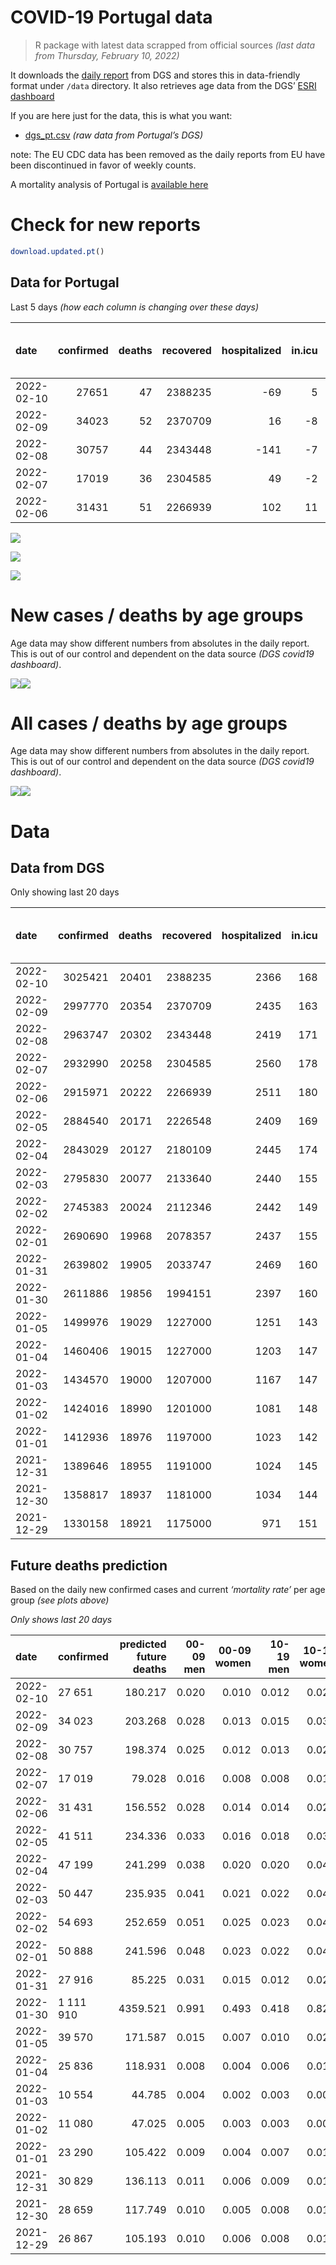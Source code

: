 COVID-19 Portugal data
================

> R package with latest data scrapped from official sources *(last data
> from Thursday, February 10, 2022)*

It downloads the [daily
report](https://covid19.min-saude.pt/relatorio-de-situacao/) from DGS
and stores this in data-friendly format under `/data` directory. It also
retrieves age data from the DGS’ [ESRI
dashboard](https://covid19.min-saude.pt/ponto-de-situacao-atual-em-portugal/)

If you are here just for the data, this is what you want:

-   [dgs\_pt.csv](raw/master/data/dgs_pt.csv) *(raw data from Portugal’s
    DGS)*

note: The EU CDC data has been removed as the daily reports from EU have
been discontinued in favor of weekly counts.

A mortality analysis of Portugal is [available
here](https://averissimo.github.io/covid19-analysis/mortality.html)

# Check for new reports

``` r
download.updated.pt()
```

## Data for Portugal

Last 5 days *(how each column is changing over these days)*

| date       | confirmed | deaths | recovered | hospitalized | in.icu | first vaccine | second vaccine | confirmed m 00-09 | confirmed w 00-09 | confirmed m 10-19 | confirmed w 10-19 | confirmed m 20-29 | confirmed w 20-29 | confirmed m 30-39 | confirmed w 30-39 | confirmed m 40-49 | confirmed w 40-49 | confirmed m 50-59 | confirmed w 50-59 | confirmed m 60-69 | confirmed w 60-69 | confirmed m 70-79 | confirmed w 70-79 | confirmed m 80+ | confirmed w 80+ | death m 00-09 | death w 00-09 | death m 10-19 | death w 10-19 | death m 20-29 | death w 20-29 | death m 30-39 | death w 30-39 | death m 40-49 | death w 40-49 | death m 50-59 | death w 50-59 | death m 60-69 | death w 60-69 | death m 70-79 | death w 70-79 | death m 80+ | death w 80+ | contacts |
|:-----------|----------:|-------:|----------:|-------------:|-------:|--------------:|---------------:|------------------:|------------------:|------------------:|------------------:|------------------:|------------------:|------------------:|------------------:|------------------:|------------------:|------------------:|------------------:|------------------:|------------------:|------------------:|------------------:|----------------:|----------------:|--------------:|--------------:|--------------:|--------------:|--------------:|--------------:|--------------:|--------------:|--------------:|--------------:|--------------:|--------------:|--------------:|--------------:|--------------:|--------------:|------------:|------------:|---------:|
| 2022-02-10 |     27651 |     47 |   2388235 |          -69 |      5 |            NA |             NA |              1599 |              1518 |              2377 |              2535 |              1865 |              2296 |              1915 |              2377 |              1944 |              2563 |              1080 |              1483 |               783 |              1025 |               608 |               619 |             353 |             695 |             0 |             0 |             0 |             0 |             0 |             0 |             0 |             0 |             1 |             0 |             0 |             1 |             1 |             3 |             4 |             4 |          17 |          16 |    -7580 |
| 2022-02-09 |     34023 |     52 |   2370709 |           16 |     -8 |            NA |             NA |              2236 |              2059 |              2983 |              3009 |              2198 |              2722 |              2411 |              3026 |              2338 |              3197 |              1333 |              1830 |               900 |              1170 |               627 |               796 |             409 |             759 |             0 |             0 |             0 |             0 |             0 |             0 |             0 |             0 |             1 |             0 |             2 |             0 |             4 |             0 |             1 |             6 |          18 |          20 |    -9152 |
| 2022-02-08 |     30757 |     44 |   2343448 |         -141 |     -7 |            NA |             NA |              1986 |              1861 |              2602 |              2620 |              1732 |              2225 |              1966 |              2746 |              2203 |              3045 |              1257 |              1766 |               920 |              1250 |               694 |               777 |             422 |             656 |             0 |             0 |             0 |             0 |             0 |             0 |             0 |             0 |             0 |             0 |             0 |             0 |             4 |             2 |             6 |             3 |          18 |          11 |   -10014 |
| 2022-02-07 |     17019 |     36 |   2304585 |           49 |     -2 |            NA |             NA |              1319 |              1221 |              1549 |              1440 |              1007 |              1227 |              1185 |              1580 |              1288 |              1722 |               673 |               891 |               401 |               526 |               243 |               293 |             171 |             259 |             0 |             0 |             0 |             0 |             0 |             0 |             0 |             0 |             0 |             0 |             1 |             0 |             4 |             2 |             3 |             3 |          12 |          11 |     1092 |
| 2022-02-06 |     31431 |     51 |   2266939 |          102 |     11 |            NA |             NA |              2225 |              2088 |              2850 |              2818 |              1952 |              2374 |              2306 |              2874 |              2357 |              3079 |              1223 |              1574 |               746 |               949 |               531 |               619 |             310 |             544 |             0 |             0 |             0 |             0 |             0 |             0 |             0 |             0 |             2 |             1 |             0 |             1 |             2 |             1 |             8 |             6 |           7 |          23 |    -1264 |

![](README_files/figure-gfm/totals-1.svg)<!-- -->

![](README_files/figure-gfm/differential-1.svg)<!-- -->

![](README_files/figure-gfm/differential_7days-1.svg)<!-- -->

# New cases / deaths by age groups

Age data may show different numbers from absolutes in the daily report.
This is out of our control and dependent on the data source *(DGS
covid19 dashboard)*.

![](README_files/figure-gfm/new_cases_deaths-1.svg)<!-- -->![](README_files/figure-gfm/new_cases_deaths-2.svg)<!-- -->

# All cases / deaths by age groups

Age data may show different numbers from absolutes in the daily report.
This is out of our control and dependent on the data source *(DGS
covid19 dashboard)*.

![](README_files/figure-gfm/total_cases_deaths-1.svg)<!-- -->![](README_files/figure-gfm/total_cases_deaths-2.svg)<!-- -->

# Data

## Data from DGS

Only showing last 20 days

| date       | confirmed | deaths | recovered | hospitalized | in.icu | confirmed m 00-09 | confirmed w 00-09 | confirmed m 10-19 | confirmed w 10-19 | confirmed m 20-29 | confirmed w 20-29 | confirmed m 30-39 | confirmed w 30-39 | confirmed m 40-49 | confirmed w 40-49 | confirmed m 50-59 | confirmed w 50-59 | confirmed m 60-69 | confirmed w 60-69 | confirmed m 70-79 | confirmed w 70-79 | confirmed m 80+ | confirmed w 80+ | death m 00-09 | death w 00-09 | death m 10-19 | death w 10-19 | death m 20-29 | death w 20-29 | death m 30-39 | death w 30-39 | death m 40-49 | death w 40-49 | death m 50-59 | death w 50-59 | death m 60-69 | death w 60-69 | death m 70-79 | death w 70-79 | death m 80+ | death w 80+ | first vaccine | second vaccine | contacts |
|:-----------|----------:|-------:|----------:|-------------:|-------:|------------------:|------------------:|------------------:|------------------:|------------------:|------------------:|------------------:|------------------:|------------------:|------------------:|------------------:|------------------:|------------------:|------------------:|------------------:|------------------:|----------------:|----------------:|--------------:|--------------:|--------------:|--------------:|--------------:|--------------:|--------------:|--------------:|--------------:|--------------:|--------------:|--------------:|--------------:|--------------:|--------------:|--------------:|------------:|------------:|--------------:|---------------:|---------:|
| 2022-02-10 |   3025421 |  20401 |   2388235 |         2366 |    168 |            160003 |            152725 |            200568 |            198587 |            225310 |            241194 |            220650 |            260512 |            236261 |            292292 |            164415 |            200057 |            103532 |            118078 |             60967 |             69303 |           41143 |           77111 |             2 |             1 |             1 |             2 |            10 |             8 |            32 |            22 |           129 |            84 |           422 |           182 |          1294 |           579 |          2742 |          1675 |        6097 |        7119 |            NA |             NA |   638788 |
| 2022-02-09 |   2997770 |  20354 |   2370709 |         2435 |    163 |            158404 |            151207 |            198191 |            196052 |            223445 |            238898 |            218735 |            258135 |            234317 |            289729 |            163335 |            198574 |            102749 |            117053 |             60359 |             68684 |           40790 |           76416 |             2 |             1 |             1 |             2 |            10 |             8 |            32 |            22 |           128 |            84 |           422 |           181 |          1293 |           576 |          2738 |          1671 |        6080 |        7103 |            NA |             NA |   646368 |
| 2022-02-08 |   2963747 |  20302 |   2343448 |         2419 |    171 |            156168 |            149148 |            195208 |            193043 |            221247 |            236176 |            216324 |            255109 |            231979 |            286532 |            162002 |            196744 |            101849 |            115883 |             59732 |             67888 |           40381 |           75657 |             2 |             1 |             1 |             2 |            10 |             8 |            32 |            22 |           127 |            84 |           420 |           181 |          1289 |           576 |          2737 |          1665 |        6062 |        7083 |            NA |             NA |   655520 |
| 2022-02-07 |   2932990 |  20258 |   2304585 |         2560 |    178 |            154182 |            147287 |            192606 |            190423 |            219515 |            233951 |            214358 |            252363 |            229776 |            283487 |            160745 |            194978 |            100929 |            114633 |             59038 |             67111 |           39959 |           75001 |             2 |             1 |             1 |             2 |            10 |             8 |            32 |            22 |           127 |            84 |           420 |           181 |          1285 |           574 |          2731 |          1662 |        6044 |        7072 |            NA |             NA |   665534 |
| 2022-02-06 |   2915971 |  20222 |   2266939 |         2511 |    180 |            152863 |            146066 |            191057 |            188983 |            218508 |            232724 |            213173 |            250783 |            228488 |            281765 |            160072 |            194087 |            100528 |            114107 |             58795 |             66818 |           39788 |           74742 |             2 |             1 |             1 |             2 |            10 |             8 |            32 |            22 |           127 |            84 |           419 |           181 |          1281 |           572 |          2728 |          1659 |        6032 |        7061 |            NA |             NA |   664442 |
| 2022-02-05 |   2884540 |  20171 |   2226548 |         2409 |    169 |            150638 |            143978 |            188207 |            186165 |            216556 |            230350 |            210867 |            247909 |            226131 |            278686 |            158849 |            192513 |             99782 |            113158 |             58264 |             66199 |           39478 |           74198 |             2 |             1 |             1 |             2 |            10 |             8 |            32 |            22 |           125 |            83 |           419 |           180 |          1279 |           571 |          2720 |          1653 |        6025 |        7038 |            NA |             NA |   665706 |
| 2022-02-04 |   2843029 |  20127 |   2180109 |         2445 |    174 |            148026 |            141461 |            184572 |            182564 |            213778 |            227277 |            207879 |            244102 |            223037 |            274544 |            157201 |            190289 |             98697 |            111792 |             57481 |             65373 |           38993 |           73366 |             2 |             1 |             1 |             2 |            10 |             8 |            32 |            22 |           123 |            83 |           417 |           180 |          1278 |           571 |          2713 |          1648 |        6018 |        7018 |            NA |             NA |   660347 |
| 2022-02-03 |   2795830 |  20077 |   2133640 |         2440 |    155 |            144948 |            138466 |            180540 |            178615 |            210641 |            223655 |            204353 |            239648 |            219382 |            269803 |            155401 |            187898 |             97524 |            110304 |             56700 |             64365 |           38524 |           72511 |             2 |             1 |             1 |             2 |            10 |             8 |            32 |            22 |           123 |            82 |           415 |           179 |          1275 |           568 |          2706 |          1646 |        6004 |        7001 |            NA |             NA |   653062 |
| 2022-02-02 |   2745383 |  20024 |   2112346 |         2442 |    149 |            141652 |            135259 |            176221 |            174379 |            207373 |            219766 |            200515 |            234773 |            215266 |            264593 |            153523 |            185387 |             96343 |            108729 |             55863 |             63452 |           38073 |           71702 |             2 |             1 |             1 |             2 |            10 |             8 |            32 |            22 |           122 |            82 |           415 |           179 |          1271 |           567 |          2699 |          1642 |        5987 |        6982 |            NA |             NA |   645697 |
| 2022-02-01 |   2690690 |  19968 |   2078357 |         2437 |    155 |            137596 |            131371 |            171512 |            169799 |            204150 |            215760 |            196469 |            229443 |            210926 |            258855 |            151469 |            182744 |             95118 |            107084 |             54983 |             62532 |           37588 |           70809 |             2 |             1 |             1 |             2 |            10 |             8 |            32 |            22 |           121 |            81 |           415 |           179 |          1268 |           566 |          2692 |          1639 |        5964 |        6965 |            NA |             NA |   639307 |
| 2022-01-31 |   2639802 |  19905 |   2033747 |         2469 |    160 |            133778 |            127785 |            167092 |            165568 |            201377 |            212265 |            192852 |            224454 |            206874 |            253595 |            149451 |            180133 |             93872 |            105455 |             54125 |             61558 |           37115 |           70016 |             2 |             1 |             1 |             2 |            10 |             8 |            32 |            22 |           121 |            81 |           415 |           178 |          1265 |           565 |          2683 |          1634 |        5948 |        6937 |            NA |             NA |   633177 |
| 2022-01-30 |   2611886 |  19856 |   1994151 |         2397 |    160 |            131286 |            125484 |            164678 |            163186 |            199752 |            210368 |            190759 |            221715 |            204516 |            250647 |            148374 |            178917 |             93326 |            104703 |             53833 |             61195 |           36955 |           69774 |             2 |             1 |             1 |             2 |            10 |             8 |            32 |            21 |           121 |            81 |           414 |           177 |          1264 |           565 |          2679 |          1631 |        5928 |        6919 |            NA |             NA |   624599 |
| 2022-01-05 |   1499976 |  19029 |   1227000 |         1251 |    143 |             51988 |             50259 |             80876 |             81649 |            125155 |            126917 |            108365 |            118850 |            112433 |            135543 |             92329 |            112344 |             64308 |             70382 |             38308 |             43073 |           29115 |           56632 |             2 |             1 |             1 |             2 |             8 |             5 |            28 |            21 |           117 |            75 |           391 |           165 |          1219 |           535 |          2564 |          1566 |        5673 |        6656 |            NA |             NA |       NA |
| 2022-01-04 |   1460406 |  19015 |   1227000 |         1203 |    147 |             50800 |             49178 |             78833 |             79383 |            121498 |            122986 |            105064 |            115353 |            108960 |            131579 |             89512 |            109219 |             62880 |             68761 |             37677 |             42346 |           28822 |           56175 |             2 |             1 |             1 |             2 |             8 |             5 |            28 |            21 |           117 |            75 |           390 |           165 |          1215 |           535 |          2561 |          1565 |        5670 |        6654 |            NA |             NA |       NA |
| 2022-01-03 |   1434570 |  19000 |   1207000 |         1167 |    147 |             50170 |             48583 |             77617 |             77973 |            119014 |            120458 |            102924 |            113126 |            106666 |            128895 |             87576 |            107175 |             61856 |             67665 |             37251 |             41873 |           28610 |           55859 |             2 |             1 |             1 |             2 |             8 |             5 |            28 |            21 |           117 |            75 |           389 |           164 |          1214 |           535 |          2557 |          1562 |        5667 |        6652 |            NA |             NA |       NA |
| 2022-01-02 |   1424016 |  18990 |   1201000 |         1081 |    148 |             49831 |             48248 |             77095 |             77422 |            118101 |            119417 |            102000 |            112174 |            105738 |            127811 |             86817 |            106323 |             61475 |             67256 |             37107 |             41702 |           28532 |           55729 |             2 |             1 |             1 |             2 |             8 |             5 |            28 |            21 |           117 |            75 |           389 |           164 |          1213 |           535 |          2556 |          1560 |        5663 |        6650 |            NA |             NA |       NA |
| 2022-01-01 |   1412936 |  18976 |   1197000 |         1023 |    142 |             49464 |             47860 |             76501 |             76779 |            117155 |            118336 |            101109 |            111159 |            104821 |            126655 |             86042 |            105454 |             61070 |             66817 |             36953 |             41480 |           28460 |           55589 |             2 |             1 |             1 |             2 |             8 |             5 |            28 |            21 |           117 |            75 |           389 |           163 |          1213 |           535 |          2552 |          1559 |        5659 |        6646 |            NA |             NA |       NA |
| 2021-12-31 |   1389646 |  18955 |   1191000 |         1024 |    145 |             48735 |             47202 |             75187 |             75381 |            115010 |            116121 |             99190 |            109112 |            102877 |            124323 |             84444 |            103597 |             60235 |             65887 |             36585 |             41018 |           28287 |           55276 |             2 |             1 |             1 |             2 |             8 |             5 |            27 |            21 |           117 |            75 |           388 |           163 |          1209 |           534 |          2547 |          1557 |        5657 |        6641 |            NA |             NA |       NA |
| 2021-12-30 |   1358817 |  18937 |   1181000 |         1034 |    144 |             47830 |             46310 |             73467 |             73495 |            112090 |            113036 |             96661 |            106369 |            100289 |            121220 |             82462 |            101239 |             59173 |             64625 |             36082 |             40391 |           28063 |           54894 |             2 |             1 |             1 |             2 |             8 |             5 |            27 |            21 |           117 |            74 |           388 |           163 |          1208 |           534 |          2545 |          1553 |        5650 |        6638 |            NA |             NA |       NA |
| 2021-12-29 |   1330158 |  18921 |   1175000 |          971 |    151 |             47019 |             45541 |             71874 |             71736 |            109246 |            110145 |             94312 |            103959 |             97954 |            118272 |             80531 |             98948 |             58125 |             63443 |             35654 |             39868 |           27879 |           54572 |             2 |             1 |             1 |             2 |             8 |             5 |            27 |            21 |           117 |            74 |           386 |           163 |          1208 |           534 |          2542 |          1551 |        5644 |        6635 |            NA |             NA |       NA |

## Future deaths prediction

Based on the daily new confirmed cases and current *‘mortality rate’*
per age group *(see plots above)*

*Only shows last 20 days*

| date       | confirmed | predicted future deaths | 00-09 men | 00-09 women | 10-19 men | 10-19 women | 20-29 men | 20-29 women | 30-39 men | 30-39 women | 40-49 men | 40-49 women | 50-59 men | 50-59 women | 60-69 men | 60-69 women | 70-79 men | 70-79 women |  80+ men | 80+ women |
|:-----------|:----------|------------------------:|----------:|------------:|----------:|------------:|----------:|------------:|----------:|------------:|----------:|------------:|----------:|------------:|----------:|------------:|----------:|------------:|---------:|----------:|
| 2022-02-10 | 27 651    |                 180.217 |     0.020 |       0.010 |     0.012 |       0.026 |     0.083 |       0.076 |     0.278 |       0.201 |     1.061 |       0.737 |     2.772 |       1.349 |     9.786 |       5.026 |    27.345 |      14.961 |   52.311 |    64.163 |
| 2022-02-09 | 34 023    |                 203.268 |     0.028 |       0.013 |     0.015 |       0.030 |     0.098 |       0.090 |     0.350 |       0.256 |     1.277 |       0.919 |     3.421 |       1.665 |    11.249 |       5.737 |    28.199 |      19.239 |   60.610 |    70.072 |
| 2022-02-08 | 30 757    |                 198.374 |     0.025 |       0.012 |     0.013 |       0.026 |     0.077 |       0.074 |     0.285 |       0.232 |     1.203 |       0.875 |     3.226 |       1.607 |    11.499 |       6.129 |    31.213 |      18.779 |   62.536 |    60.563 |
| 2022-02-07 | 17 019    |                  79.028 |     0.016 |       0.008 |     0.008 |       0.015 |     0.045 |       0.041 |     0.172 |       0.133 |     0.703 |       0.495 |     1.727 |       0.811 |     5.012 |       2.579 |    10.929 |       7.082 |   25.341 |    23.911 |
| 2022-02-06 | 31 431    |                 156.552 |     0.028 |       0.014 |     0.014 |       0.028 |     0.087 |       0.079 |     0.334 |       0.243 |     1.287 |       0.885 |     3.139 |       1.432 |     9.324 |       4.653 |    23.882 |      14.961 |   45.939 |    50.223 |
| 2022-02-05 | 41 511    |                 234.336 |     0.033 |       0.016 |     0.018 |       0.036 |     0.123 |       0.102 |     0.433 |       0.321 |     1.689 |       1.190 |     4.230 |       2.023 |    13.561 |       6.698 |    35.216 |      19.964 |   71.872 |    76.811 |
| 2022-02-04 | 47 199    |                 241.299 |     0.038 |       0.020 |     0.020 |       0.040 |     0.139 |       0.120 |     0.511 |       0.376 |     1.996 |       1.362 |     4.620 |       2.175 |    14.661 |       7.296 |    35.126 |      24.363 |   69.501 |    78.935 |
| 2022-02-03 | 50 447    |                 235.935 |     0.041 |       0.021 |     0.022 |       0.043 |     0.145 |       0.129 |     0.557 |       0.412 |     2.247 |       1.497 |     4.820 |       2.284 |    14.761 |       7.723 |    37.644 |      22.067 |   66.834 |    74.688 |
| 2022-02-02 | 54 693    |                 252.659 |     0.051 |       0.025 |     0.023 |       0.046 |     0.143 |       0.133 |     0.587 |       0.450 |     2.370 |       1.649 |     5.272 |       2.404 |    15.311 |       8.066 |    39.578 |      22.236 |   71.872 |    82.443 |
| 2022-02-01 | 50 888    |                 241.596 |     0.048 |       0.023 |     0.022 |       0.043 |     0.123 |       0.116 |     0.525 |       0.421 |     2.212 |       1.512 |     5.180 |       2.375 |    15.573 |       7.988 |    38.589 |      23.541 |   70.094 |    73.211 |
| 2022-01-31 | 27 916    |                  85.225 |     0.031 |       0.015 |     0.012 |       0.024 |     0.072 |       0.063 |     0.304 |       0.231 |     1.287 |       0.847 |     2.764 |       1.106 |     6.824 |       3.687 |    13.133 |       8.773 |   23.710 |    22.342 |
| 2022-01-30 | 1 111 910 |                4359.521 |     0.991 |       0.493 |     0.418 |       0.821 |     3.311 |       2.768 |    11.949 |       8.687 |    50.278 |      33.079 |   143.849 |      60.564 |   362.683 |     168.294 |   698.239 |     437.995 | 1161.813 |  1213.289 |
| 2022-01-05 | 39 570    |                 171.587 |     0.015 |       0.007 |     0.010 |       0.023 |     0.162 |       0.130 |     0.479 |       0.295 |     1.896 |       1.139 |     7.230 |       2.843 |    17.848 |       7.949 |    28.379 |      17.571 |   43.420 |    42.191 |
| 2022-01-04 | 25 836    |                 118.931 |     0.008 |       0.004 |     0.006 |       0.014 |     0.110 |       0.084 |     0.310 |       0.188 |     1.253 |       0.771 |     4.969 |       1.860 |    12.799 |       5.374 |    19.159 |      11.432 |   31.416 |    29.174 |
| 2022-01-03 | 10 554    |                  44.785 |     0.004 |       0.002 |     0.003 |       0.006 |     0.041 |       0.035 |     0.134 |       0.080 |     0.507 |       0.312 |     1.948 |       0.775 |     4.762 |       2.006 |     6.476 |       4.133 |   11.559 |    12.002 |
| 2022-01-02 | 11 080    |                  47.025 |     0.005 |       0.003 |     0.003 |       0.006 |     0.042 |       0.036 |     0.129 |       0.086 |     0.501 |       0.332 |     1.989 |       0.791 |     5.062 |       2.153 |     6.926 |       5.366 |   10.670 |    12.925 |
| 2022-01-01 | 23 290    |                 105.422 |     0.009 |       0.004 |     0.007 |       0.014 |     0.095 |       0.073 |     0.278 |       0.173 |     1.061 |       0.670 |     4.102 |       1.689 |    10.436 |       4.560 |    16.551 |      11.166 |   25.637 |    28.897 |
| 2021-12-31 | 30 829    |                 136.113 |     0.011 |       0.006 |     0.009 |       0.019 |     0.130 |       0.102 |     0.367 |       0.232 |     1.413 |       0.892 |     5.087 |       2.145 |    13.273 |       6.188 |    22.623 |      15.154 |   33.195 |    35.267 |
| 2021-12-30 | 28 659    |                 117.749 |     0.010 |       0.005 |     0.008 |       0.018 |     0.126 |       0.096 |     0.341 |       0.204 |     1.275 |       0.847 |     4.956 |       2.084 |    13.098 |       5.796 |    19.249 |      12.641 |   27.267 |    29.728 |
| 2021-12-29 | 26 867    |                 105.193 |     0.010 |       0.006 |     0.008 |       0.017 |     0.116 |       0.092 |     0.312 |       0.204 |     1.235 |       0.804 |     4.502 |       1.847 |    11.961 |       5.085 |    17.540 |      10.924 |   26.526 |    24.004 |
